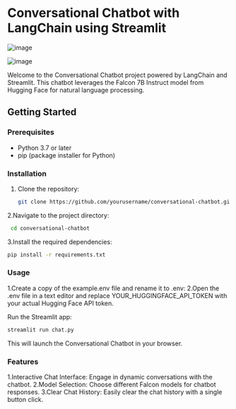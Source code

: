 # Conversational Chatbot with LangChain using Streamlit
![image](https://github.com/sai-annadi/Conversational-Chatbot-with-LangChain-Using-Falcon-7B/assets/111168434/dc1fe414-bbc2-4784-b04f-7fe8f62630a2)

![image](https://github.com/sai-annadi/Conversational-Chatbot-with-LangChain-Using-Falcon-7B/assets/111168434/23409651-33e5-4767-bac0-da1050fcefeb)

Welcome to the Conversational Chatbot project powered by LangChain and Streamlit. This chatbot leverages the Falcon 7B Instruct model from Hugging Face for natural language processing.

## Getting Started

### Prerequisites

- Python 3.7 or later
- pip (package installer for Python)

### Installation

1. Clone the repository:

   ```bash
   git clone https://github.com/yourusername/conversational-chatbot.git
2.Navigate to the project directory:

   ```bash
    cd conversational-chatbot
  ```
3.Install the required dependencies:
``` bash
pip install -r requirements.txt
```
### Usage
1.Create a copy of the example.env file and rename it to .env:
2.Open the .env file in a text editor and replace YOUR_HUGGINGFACE_API_TOKEN with your actual Hugging Face API token.

Run the Streamlit app:

```bash
streamlit run chat.py
```
This will launch the Conversational Chatbot in your browser.

### Features
1.Interactive Chat Interface: Engage in dynamic conversations with the chatbot.
2.Model Selection: Choose different Falcon models for chatbot responses.
3.Clear Chat History: Easily clear the chat history with a single button click.
